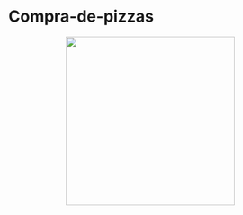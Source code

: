 # Compra-de-pizzas
<div align="center">
  <img src="https://user-images.githubusercontent.com/93714892/155845911-93a04bd7-9205-4ab4-a9f3-1c8b78298dbe.png" width="300px" />
</div >
